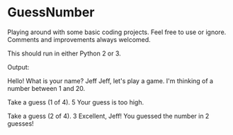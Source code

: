 # GuessNumber

Playing around with some basic coding projects.  Feel free to use or ignore.  Comments and improvements always welcomed.

This should run in either Python 2 or 3.

Output:

Hello! What is your name? Jeff
Jeff, let's play a game. I'm thinking of a number between 1 and 20.

Take a guess (1 of 4). 5
Your guess is too high.

Take a guess (2 of 4). 3
Excellent, Jeff! You guessed the number in 2 guesses!
